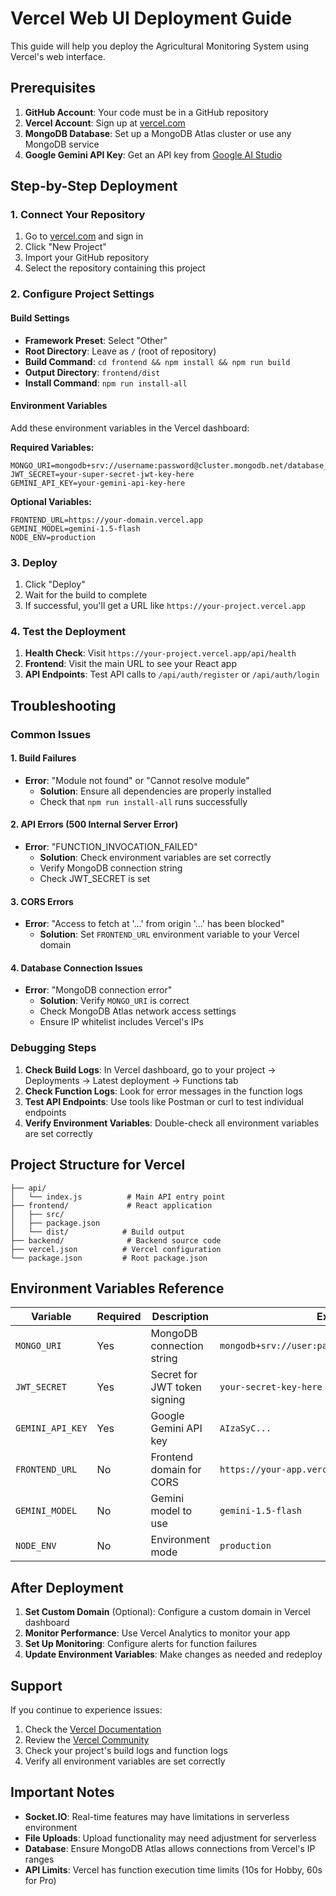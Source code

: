 # Vercel Web UI Deployment Guide

This guide will help you deploy the Agricultural Monitoring System using Vercel's web interface.

## Prerequisites

1. **GitHub Account**: Your code must be in a GitHub repository
2. **Vercel Account**: Sign up at [vercel.com](https://vercel.com)
3. **MongoDB Database**: Set up a MongoDB Atlas cluster or use any MongoDB service
4. **Google Gemini API Key**: Get an API key from [Google AI Studio](https://makersuite.google.com/app/apikey)

## Step-by-Step Deployment

### 1. Connect Your Repository

1. Go to [vercel.com](https://vercel.com) and sign in
2. Click "New Project"
3. Import your GitHub repository
4. Select the repository containing this project

### 2. Configure Project Settings

#### Build Settings
- **Framework Preset**: Select "Other"
- **Root Directory**: Leave as `/` (root of repository)
- **Build Command**: `cd frontend && npm install && npm run build`
- **Output Directory**: `frontend/dist`
- **Install Command**: `npm run install-all`

#### Environment Variables
Add these environment variables in the Vercel dashboard:

**Required Variables:**
```
MONGO_URI=mongodb+srv://username:password@cluster.mongodb.net/database_name
JWT_SECRET=your-super-secret-jwt-key-here
GEMINI_API_KEY=your-gemini-api-key-here
```

**Optional Variables:**
```
FRONTEND_URL=https://your-domain.vercel.app
GEMINI_MODEL=gemini-1.5-flash
NODE_ENV=production
```

### 3. Deploy

1. Click "Deploy"
2. Wait for the build to complete
3. If successful, you'll get a URL like `https://your-project.vercel.app`

### 4. Test the Deployment

1. **Health Check**: Visit `https://your-project.vercel.app/api/health`
2. **Frontend**: Visit the main URL to see your React app
3. **API Endpoints**: Test API calls to `/api/auth/register` or `/api/auth/login`

## Troubleshooting

### Common Issues

#### 1. Build Failures
- **Error**: "Module not found" or "Cannot resolve module"
  - **Solution**: Ensure all dependencies are properly installed
  - Check that `npm run install-all` runs successfully

#### 2. API Errors (500 Internal Server Error)
- **Error**: "FUNCTION_INVOCATION_FAILED"
  - **Solution**: Check environment variables are set correctly
  - Verify MongoDB connection string
  - Check JWT_SECRET is set

#### 3. CORS Errors
- **Error**: "Access to fetch at '...' from origin '...' has been blocked"
  - **Solution**: Set `FRONTEND_URL` environment variable to your Vercel domain

#### 4. Database Connection Issues
- **Error**: "MongoDB connection error"
  - **Solution**: Verify `MONGO_URI` is correct
  - Check MongoDB Atlas network access settings
  - Ensure IP whitelist includes Vercel's IPs

### Debugging Steps

1. **Check Build Logs**: In Vercel dashboard, go to your project → Deployments → Latest deployment → Functions tab
2. **Check Function Logs**: Look for error messages in the function logs
3. **Test API Endpoints**: Use tools like Postman or curl to test individual endpoints
4. **Verify Environment Variables**: Double-check all environment variables are set correctly

## Project Structure for Vercel

```
├── api/
│   └── index.js          # Main API entry point
├── frontend/             # React application
│   ├── src/
│   ├── package.json
│   └── dist/            # Build output
├── backend/              # Backend source code
├── vercel.json          # Vercel configuration
└── package.json         # Root package.json
```

## Environment Variables Reference

| Variable | Required | Description | Example |
|----------|----------|-------------|---------|
| `MONGO_URI` | Yes | MongoDB connection string | `mongodb+srv://user:pass@cluster.mongodb.net/db` |
| `JWT_SECRET` | Yes | Secret for JWT token signing | `your-secret-key-here` |
| `GEMINI_API_KEY` | Yes | Google Gemini API key | `AIzaSyC...` |
| `FRONTEND_URL` | No | Frontend domain for CORS | `https://your-app.vercel.app` |
| `GEMINI_MODEL` | No | Gemini model to use | `gemini-1.5-flash` |
| `NODE_ENV` | No | Environment mode | `production` |

## After Deployment

1. **Set Custom Domain** (Optional): Configure a custom domain in Vercel dashboard
2. **Monitor Performance**: Use Vercel Analytics to monitor your app
3. **Set Up Monitoring**: Configure alerts for function failures
4. **Update Environment Variables**: Make changes as needed and redeploy

## Support

If you continue to experience issues:

1. Check the [Vercel Documentation](https://vercel.com/docs)
2. Review the [Vercel Community](https://github.com/vercel/vercel/discussions)
3. Check your project's build logs and function logs
4. Verify all environment variables are set correctly

## Important Notes

- **Socket.IO**: Real-time features may have limitations in serverless environment
- **File Uploads**: Upload functionality may need adjustment for serverless
- **Database**: Ensure MongoDB Atlas allows connections from Vercel's IP ranges
- **API Limits**: Vercel has function execution time limits (10s for Hobby, 60s for Pro)
